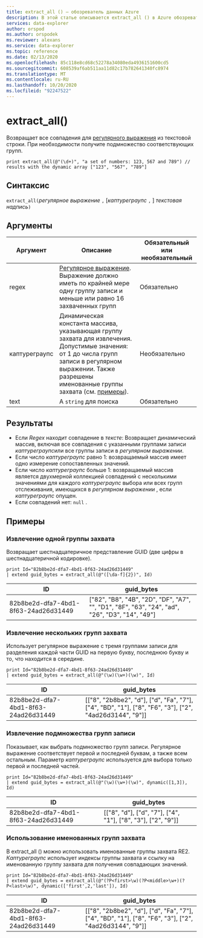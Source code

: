 ```yaml
---
title: extract_all () — обозреватель данных Azure
description: В этой статье описывается extract_all () в Azure обозреватель данных.
services: data-explorer
author: orspod
ms.author: orspodek
ms.reviewer: alexans
ms.service: data-explorer
ms.topic: reference
ms.date: 02/13/2020
ms.openlocfilehash: 85c118e8cd68c52278a34080eda4936151600cd5
ms.sourcegitcommit: 608539af6ab511aa11d82c17b782641340fc8974
ms.translationtype: MT
ms.contentlocale: ru-RU
ms.lasthandoff: 10/20/2020
ms.locfileid: "92247522"
---
```

# <a name="extract_all"></a>extract_all()

Возвращает все совпадения для [регулярного выражения](./re2.md) из текстовой строки.
При необходимости получите подмножество соответствующих групп.

```kusto
print extract_all(@"(\d+)", "a set of numbers: 123, 567 and 789") // results with the dynamic array ["123", "567", "789"]
```

## <a name="syntax"></a>Синтаксис

`extract_all(`*регулярное выражение* `,` [*каптуреграупс* `,` ] *текстовая надпись*`)`

## <a name="arguments"></a>Аргументы

|Аргумент        |Описание                                  |Обязательный или необязательный  |
|----------------|---------------------------------------------|----------------------|
|regex           | [Регулярное выражение](./re2.md). Выражение должно иметь по крайней мере одну группу записи и меньше или равно 16 захваченных групп                                                         |Обязательно              |
|каптуреграупс   |Динамическая константа массива, указывающая группу захвата для извлечения. Допустимые значения: от 1 до числа групп записи в регулярном выражении. Также разрешены именованные группы захвата (см. [примеры](#examples)).|Необязательно         |
|text            |A `string` для поиска                         |Обязательно              |

## <a name="returns"></a>Результаты

* Если *Regex* находит совпадение в *тексте*: Возвращает динамический массив, включая все совпадения с указанными группами записи *каптуреграупс*или все группы записи в *регулярном выражении*.
* Если число *каптуреграупс* равно 1: возвращаемый массив имеет одно измерение сопоставленных значений.
* Если число *каптуреграупс* больше 1: возвращаемый массив является двухмерной коллекцией совпадений с несколькими значениями для каждого *каптуреграупс* выбора или всех групп отслеживания, имеющихся в *регулярном выражении* , если *каптуреграупс* опущен.
* Если совпадений нет: `null` .

## <a name="examples"></a>Примеры

### <a name="extract-a-single-capture-group"></a>Извлечение одной группы захвата

Возвращает шестнадцатеричное представление GUID (две цифры в шестнадцатеричной кодировке).

```kusto
print Id="82b8be2d-dfa7-4bd1-8f63-24ad26d31449"
| extend guid_bytes = extract_all(@"([\da-f]{2})", Id) 
```

|ID|guid_bytes|
|---|---|
|82b8be2d-dfa7-4bd1-8f63-24ad26d31449|["82", "B8", "4B", "2D", "DF", "A7", "", "D1", "8F", "63", "24", "ad", "26", "D3", "14", "49"]|

### <a name="extract-several-capture-groups"></a>Извлечение нескольких групп захвата 

Использует регулярное выражение с тремя группами записи для разделения каждой части GUID на первую букву, последнюю букву и то, что находится в середине.

```kusto
print Id="82b8be2d-dfa7-4bd1-8f63-24ad26d31449"
| extend guid_bytes = extract_all(@"(\w)(\w+)(\w)", Id)
```

|ID|guid_bytes|
|---|---|
|82b8be2d-dfa7-4bd1-8f63-24ad26d31449|[["8", "2b8be2", "d"], ["d", "Fa", "7"], ["4", "BD", "1"], ["8", "F6", "3"], ["2", "4ad26d3144", "9"]]|

### <a name="extract-a-subset-of-capture-groups"></a>Извлечение подмножества групп записи

Показывает, как выбрать подмножество групп записи. Регулярное выражение соответствует первой и последней буквам, а также всем остальным. Параметр *каптуреграупс* используется для выбора только первой и последней частей.

```kusto
print Id="82b8be2d-dfa7-4bd1-8f63-24ad26d31449"
| extend guid_bytes = extract_all(@"(\w)(\w+)(\w)", dynamic([1,3]), Id) 
```

|ID|guid_bytes|
|---|---|
|82b8be2d-dfa7-4bd1-8f63-24ad26d31449|[["8", "d"], ["d", "7"], ["4", "1"], ["8", "3"], ["2", "9"]]|

### <a name="using-named-capture-groups"></a>Использование именованных групп захвата

В extract_all () можно использовать именованные группы захвата RE2.
*Каптуреграупс* использует индексы группы захвата и ссылку на именованную группу захвата для получения совпадающих значений.

```kusto
print Id="82b8be2d-dfa7-4bd1-8f63-24ad26d31449"
| extend guid_bytes = extract_all(@"(?P<first>\w)(?P<middle>\w+)(?P<last>\w)", dynamic(['first',2,'last']), Id) 
```

|ID|guid_bytes|
|---|---|
|82b8be2d-dfa7-4bd1-8f63-24ad26d31449|[["8", "2b8be2", "d"], ["d", "Fa", "7"], ["4", "BD", "1"], ["8", "F6", "3"], ["2", "4ad26d3144", "9"]]|
